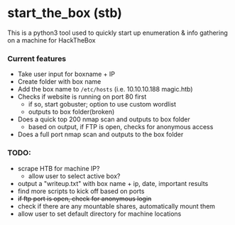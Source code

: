 # start_the_box (stb)

This is a python3 tool used to quickly start up enumeration & info gathering on a machine for HackTheBox

### Current features
* Take user input for boxname + IP
* Create folder with box name
* Add the box name to `/etc/hosts` (i.e. 10.10.10.188 magic.htb)
* Checks if website is running on port 80 first
	* if so, start gobuster; option to use custom wordlist
	* outputs to box folder(broken)
* Does a quick top 200 nmap scan and outputs to box folder
    * based on output, if FTP is open, checks for anonymous access
* Does a full port nmap scan and outputs to the box folder


### TODO:
* scrape HTB for machine IP?
	* allow user to select active box?
* output a "writeup.txt" with box name + ip, date, important results
* find more scripts to kick off based on ports
* ~~if ftp port is open, check for anonymous login~~
* check if there are any mountable shares, automatically mount them
* allow user to set default directory for machine locations
